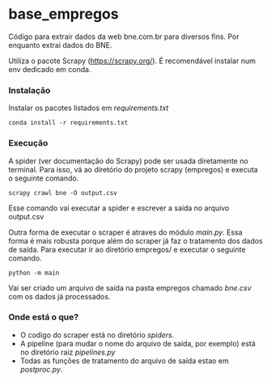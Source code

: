 # base_empregos

Código para extrair dados da web bne.com.br para diversos fins. Por enquanto extrai dados do BNE. 

Utiliza o pacote Scrapy (https://scrapy.org/). É recomendável instalar num env dedicado em conda.

### Instalação

Instalar os pacotes listados em *requirements.txt*

    conda install -r requirements.txt
    
    
### Execução

A spider (ver documentação do Scrapy) pode ser usada diretamente no terminal. Para isso, vá ao diretório do projeto scrapy (empregos) e executa o seguinte comando.

    scrapy crawl bne -O output.csv
    
Esse comando vai executar a spider e escrever a saída no arquivo output.csv

Outra forma de executar o scraper é atraves do módulo *main.py*. Essa forma é mais robusta porque além do scraper já faz o tratamento dos dados de saída. Para executar ir ao diretório empregos/ e executar o seguinte comando.

    python -m main
    
Vai ser criado um arquivo de saída na pasta empregos chamado *bne.csv* com os dados já processados.

### Onde está o que?

 - O codigo do scraper está no diretório *spiders*.
 - A pipeline (para mudar o nome do arquivo de saída, por exemplo) está no diretório raiz *pipelines.py*
 - Todas as funções de tratamento do arquivo de saída estao em *postproc.py*.


